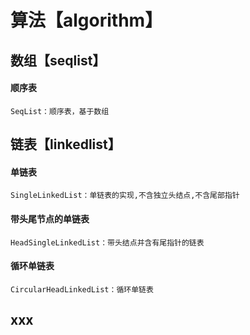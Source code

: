 # 算法【algorithm】

## 数组【seqlist】
#### 顺序表
    SeqList：顺序表，基于数组
    
## 链表【linkedlist】
#### 单链表
    SingleLinkedList：单链表的实现,不含独立头结点,不含尾部指针
#### 带头尾节点的单链表
    HeadSingleLinkedList：带头结点并含有尾指针的链表
#### 循环单链表
    CircularHeadLinkedList：循环单链表

## xxx

